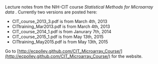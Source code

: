 Lecture notes from the NIH-CIT course *Statistical Methods for Microarray data* . Currently two versions are posted here:

* CIT_course_2013_3.pdf is from March 4th, 2013
* CITtraining_Mar2013.pdf is from March 4th, 2013
*	CIT_course_2014_1.pdf is from Janurary 7th, 2014
*	CIT_course_2015_1.pdf is from May 13th, 2015
* CITtraining_May2015.pdf is from May 13th, 2015

Go to [http://ecpolley.github.com/CIT_Microarray_Course/](http://ecpolley.github.com/CIT_Microarray_Course/) for the website.

